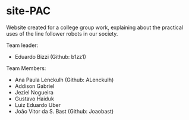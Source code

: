 # site-PAC
Website created for a college group work, explaining about the practical uses of the line follower robots in our society.

Team leader:
- Eduardo Bizzi (Github: b1zz1)

Team Members:
- Ana Paula Lenckulh (Github: ALenckulh)
- Addison Gabriel 
- Jeziel Nogueira
- Gustavo Haiduk
- Luiz Eduardo Uber
- João Vitor da S. Bast (Github: Joaobast)
